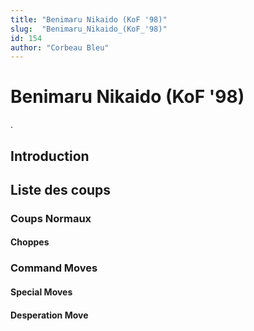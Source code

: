 ```yaml
---
title: "Benimaru Nikaido (KoF '98)"
slug:  "Benimaru_Nikaido_(KoF_'98)"
id: 154
author: "Corbeau Bleu"
---
```


# Benimaru Nikaido (KoF '98)

.

## Introduction

## Liste des coups

### Coups Normaux

#### Choppes

### Command Moves

#### Special Moves

#### Desperation Move
